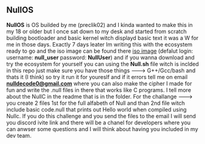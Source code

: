 ## NullOS

**NullOS** is OS builded by me (preclik02) and I kinda wanted to make this in my 18 or older but I once sat down to my desk and started from scratch building bootloader and basic kernel witch displayd basic text it was a W for me in those days. Exactly 7 days leater Im writing this with the ecosystem ready to go and the iso image can be found there [iso image](https://drive.google.com/file/d/1cBVbOlewNOse5yyd78FLZY36Vqezob5k/view?usp=drive_link) (defalut login: username: **null_user** password: **NullUser**) and if you wanna download and try the ecosystem for yourself you can using the **Null.sh** file witch is inclded in this repo just make sure you have those things ---> G++/Gcc/bash and thats it (I think) so try it run it for youreslf and if it errors tell me on email **nulldecode0@gmail.com** where you can also make the cipher I made for fun and write the .null files in there that works like C programs. I tell more about the NullC in the readme that is in the folder. For the challange ---> you create 2 files 1st for the full alfabeth of Null and than 2nd file witch include basic code.null that prints out Hello world when compiled using Nullc. If you do this challenge and you send the files to the email I will send you discord ivite link and there will be a chanel for developers where you can anwser some questions and I will think about having you included in my dev team.
